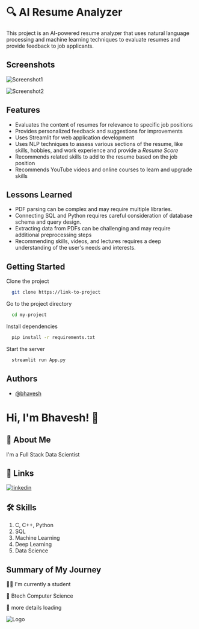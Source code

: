 
# 🔍 AI Resume Analyzer

This project is an AI-powered resume analyzer that uses natural language processing and machine learning techniques to evaluate resumes and provide feedback to job applicants.







## Screenshots

![Screenshot1](https://github.com/bhaveshk22/AI-Resume-Analyzer/assets/141263853/01bacdb1-8138-48ed-a9fa-bc33a3e0311e)              


![Screenshot2](https://github.com/bhaveshk22/AI-Resume-Analyzer/assets/141263853/b5b38a05-9c95-41c5-b2b1-9a3a1a3a8f10)



## Features

- Evaluates the content of resumes for relevance to specific job positions
- Provides personalized feedback and suggestions for improvements
- Uses Streamlit for web application development
- Uses NLP techniques to assess various sections of the resume, like skills, hobbies, and work experience and provide a *Resume Score*
- Recommends related skills to add to the resume based on the job position
- Recommends YouTube videos and online courses to learn and upgrade skills



## Lessons Learned

- PDF parsing can be complex and may require multiple libraries.
- Connecting SQL and Python requires careful consideration of database schema and query design.
- Extracting data from PDFs can be challenging and may require additional preprocessing steps
- Recommending skills, videos, and lectures requires a deep understanding of the user's needs and interests.


## Getting Started

Clone the project

```bash
  git clone https://link-to-project
```

Go to the project directory

```bash
  cd my-project
```

Install dependencies

```bash
  pip install -r requirements.txt
```

Start the server

```bash
  streamlit run App.py
```


## Authors

- [@bhavesh](https://github.com/bhaveshk22)


# Hi, I'm Bhavesh! 👋


## 🚀 About Me
I'm a Full Stack Data Scientist


## 🔗 Links
[![linkedin](https://img.shields.io/badge/linkedin-0A66C2?style=for-the-badge&logo=linkedin&logoColor=white)](https://www.linkedin.com/in/bhavesh-kabdwal-6ba30a25b)


## 🛠 Skills
1. C, C++, Python
2. SQL
3. Machine Learning
4. Deep Learning
5. Data Science


## Summary of My Journey
👩‍💻 I'm currently a student

🧠 Btech Computer Science

💬 more details loading

![Logo](https://github-readme-stats.vercel.app/api?username=bhaveshk22&&show_icons=true&title_color=ffffff&icon_color=bb2acf&text_color=daf7dc&bg_color=151515)

